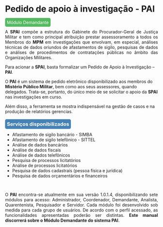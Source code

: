 # Pedido de apoio à investigação - PAI <br> 

<span style="background-color: #54b961; border-radius: 5px; padding: 6px; color: #FFFFFF ">Módulo Demandante</span>
<p style="text-align: justify;">
A <strong>SPAI</strong> compõe a estrutura do Gabinete do Procurador-Geral de Justiça Militar e tem como principal atribuição prestar assessoramento a todos os Membros do <strong>MPM</strong> em investigações que envolvam, em especial, análises técnicas de dados oriundos de afastamentos de sigilo, pesquisas de dados e análises de procedimentos de contratações públicas no âmbito das Organizações Militares. </p>

Para acionar a **SPAI**, basta formalizar um Pedido de Apoio à Investigação – **PAI**.  <br>

O **PAI** é um sistema de pedido eletrônico disponibilizado aos membros do **Mistério Público Militar**, bem como aos seus assessores, quando delegados. Trata-se, portanto, do único meio de se solicitar o apoio da **SPAI** nas investigações em curso.  <br>

Além disso, a ferramenta se mostra indispensável na gestão de casos e na produção de relatórios gerencias. </p>

### <span style="background-color: #4682B4; border-radius: 5px; padding: 6px; color: #FFFFFF">Serviços disponibilizados</span>

<ul class="seletor">
    <li> Afastamento de sigilo bancário - SIMBA </li>
    <li> Afastamento de sigilo telefônico - SITTEL </li>
    <li> Análise de dados bancários </li>
    <li> Análise de dados fiscais </li>  
    <li> Análise de dados telefônicos </li> 
    <li> Pesquisa de processos licitatórios </li> 
    <li> Análise de processos licitatórios </li>
    <li> Pesquisa de dados cadastrais (pessoa física e jurídica) </li>
    <li> Pesquisa de dados orçamentários e financeiros </li>
</ul><br>

<p style="text-align: justify;"> O <strong>PAI</strong> encontra-se atualmente em sua versão 1.0.1.4, disponibilizando sete módulos para acesso: Administrador, Coordenador, Demandante, Analista, Quarentenista, Pesquisador e Servidor. Cada módulo foi desenvolvido sob medida para cada grupo de usuários. De acordo com o perfil acessado, as funcionalidades apresentadas poderão ser distintas. <strong>Este manual discorrerá sobre o Módulo Demandante do sistema PAI</strong>.</p><br><br>


